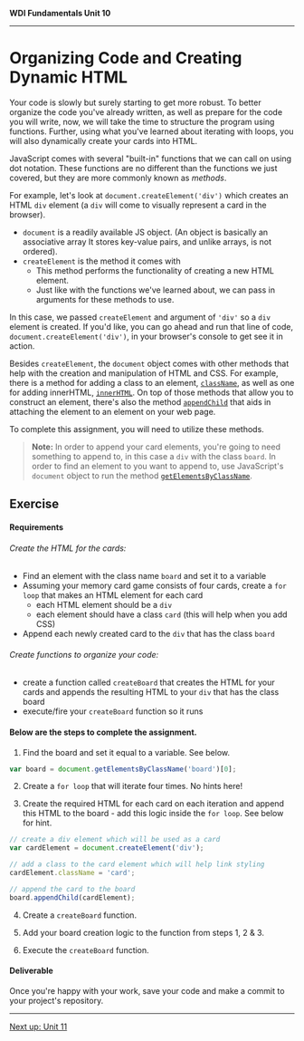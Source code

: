 **WDI Fundamentals Unit 10**

---

# Organizing Code and Creating Dynamic HTML

Your code is slowly but surely starting to get more robust. To better organize the code you've already written, as well as prepare for the code you will write, now, we will take the time to structure the program using functions. Further, using what you've learned about iterating with loops, you will also dynamically create your cards into HTML.

JavaScript comes with several "built-in" functions that we can call on using dot notation. These functions are no different than the functions we just covered, but they are more commonly known as _methods_.

For example, let's look at `document.createElement('div')` which creates an HTML `div` element (a `div` will come to visually represent a card in the browser).

- `document` is a readily available JS object. (An object is basically an associative array It stores key-value pairs, and unlike arrays, is not ordered).  
- `createElement` is the method it comes with
  - This method performs the functionality of creating a new HTML element.
  - Just like with the functions we've learned about, we can pass in arguments for these methods to use.

In this case, we passed `createElement` and argument of `'div'` so a `div` element is created. If you'd like, you can go ahead and run that line of code, `document.createElement('div')`, in your browser's console to get see it in action.

Besides `createElement`, the `document` object comes with other methods that help with the creation and manipulation of HTML and CSS. For example, there is a method for adding a class to an element, [`className`](https://developer.mozilla.org/en-US/docs/Web/API/Element/className), as well as one for adding innerHTML, [`innerHTML`](https://developer.mozilla.org/en-US/docs/Web/API/Element/innerHTML). On top of those methods that allow you to construct an element, there's also the method [`appendChild`](https://developer.mozilla.org/en-US/docs/Web/API/Node/appendChild) that aids in attaching the element to an element on your web page.

To complete this assignment, you will need to utilize these methods.

>**Note:** In order to append your card elements, you're going to need something to append to, in this case a `div` with the class `board`. In order to find an element to you want to append to, use JavaScript's `document` object to run the method [`getElementsByClassName`](https://developer.mozilla.org/en-US/docs/Web/API/Document/getElementsByClassName).

## Exercise

#### Requirements

###### Create the HTML for the cards:

- Find an element with the class name `board` and set it to a variable
- Assuming your memory card game consists of four cards, create a `for loop` that makes an HTML element for each card
  - each HTML element should be a `div`
  - each element should have a class `card` (this will help when you add CSS)
- Append each newly created card to the `div` that has the class `board`

###### Create functions to organize your code:

- create a function called `createBoard` that creates the HTML for your cards and appends the resulting HTML to your `div` that has the class board
- execute/fire your `createBoard` function so it runs

#### Below are the steps to complete the assignment.

1) Find the board and set it equal to a variable. See below.

```js
var board = document.getElementsByClassName('board')[0];
```

2) Create a `for loop` that will iterate four times. No hints here!


3) Create the required HTML for each card on each iteration and append this HTML to the board - add this logic inside the `for loop`. See below for hint.

```js
// create a div element which will be used as a card
var cardElement = document.createElement('div');

// add a class to the card element which will help link styling
cardElement.className = 'card';

// append the card to the board
board.appendChild(cardElement);
```

4) Create a `createBoard` function.

5) Add your board creation logic to the function from steps 1, 2 & 3.

6) Execute the `createBoard` function.

#### Deliverable

Once you're happy with your work, save your code and make a commit to your project's repository.

---
[Next up: Unit 11](../11_chapter/intro.md)
